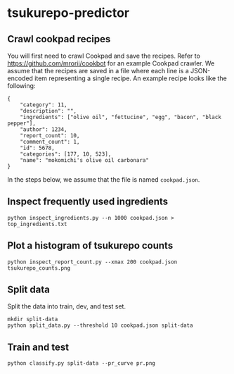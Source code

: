 # tsukurepo-predictor

## Crawl cookpad recipes

You will first need to crawl Cookpad and save the recipes.
Refer to https://github.com/mrorii/cookbot for an example Cookpad crawler.
We assume that the recipes are saved in a file where each line is a JSON-encoded item representing a single recipe.
An example recipe looks like the following:

    {
        "category": 11,
        "description": "",
        "ingredients": ["olive oil", "fettucine", "egg", "bacon", "black pepper"],
        "author": 1234,
        "report_count": 10,
        "comment_count": 1,
        "id": 5678,
        "categories": [177, 10, 523],
        "name": "mokomichi's olive oil carbonara"
    }

In the steps below, we assume that the file is named `cookpad.json`.

## Inspect frequently used ingredients

    python inspect_ingredients.py --n 1000 cookpad.json > top_ingredients.txt

## Plot a histogram of tsukurepo counts

    python inspect_report_count.py --xmax 200 cookpad.json tsukurepo_counts.png

## Split data

Split the data into train, dev, and test set.

    mkdir split-data
    python split_data.py --threshold 10 cookpad.json split-data

## Train and test

    python classify.py split-data --pr_curve pr.png
